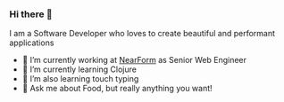 ### Hi there 👋

I am a Software Developer who loves to create beautiful and performant applications

- 🔭 I’m currently working at [NearForm]([https://www.signal-ai.com/](https://www.nearform.com)) as Senior Web Engineer
- 🌱 I’m currently learning Clojure
- 🌱 I’m also learning touch typing
- 💬 Ask me about Food, but really anything you want!

<!--
**Akallabet/Akallabet** is a ✨ _special_ ✨ repository because its `README.md` (this file) appears on your GitHub profile.

Here are some ideas to get you started:

- 🔭 I’m currently working on ...
- 🌱 I’m currently learning ...
- 👯 I’m looking to collaborate on ...
- 🤔 I’m looking for help with ...
- 💬 Ask me about ...
- 📫 How to reach me: ...
- 😄 Pronouns: ...
- ⚡ Fun fact: ...
-->
